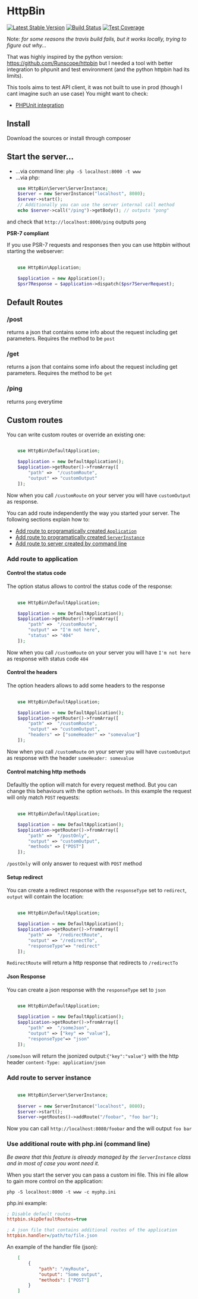 HttpBin
=======

[![Latest Stable Version](https://poser.pugx.org/httpbin/httpbin/v/stable)](https://packagist.org/packages/httpbin/httpbin)
[![Build Status](https://travis-ci.org/gsouf/httpbin-php.svg?branch=master)](https://travis-ci.org/gsouf/httpbin-php)
[![Test Coverage](https://codeclimate.com/github/gsouf/httpbin-php/badges/coverage.svg)](https://codeclimate.com/github/gsouf/httpbin-php/coverage)

Note: *for some reasons the travis build fails, but it works locally, trying to figure out why...*


That was highly inspired by the python version: https://github.com/Runscope/httpbin but I needed a tool with 
better integration to phpunit and test environment (and the python httpbin had its limits).

This tools aims to test API client, it was not built to use in prod (though I cant imagine such an use case)
You might want to check:

- [PHPUnit integration](httpbin-phpunit-plugin)


Install
-------

Download the sources or install through composer


Start the server...
-------------------

- ...via command line: ``php -S localhost:8000 -t www`` 
- ...via php: 

```php
    use HttpBin\Server\ServerInstance;
    $server = new ServerInstance("localhost", 8080);
    $server->start();
    // Additionally you can use the server internal call method
    echo $server->call("/ping")->getBody(); // outputs "pong"
```

and check that ``http://localhost:8000/ping`` outputs ``pong``


**PSR-7 compliant**

If you use PSR-7 requests and responses then you can use httpbin without starting the webserver:

```php
    
    use HttpBin\Application;

    $application = new Application();
    $psr7Response = $application->dispatch($psr7ServerRequest);
```

Default Routes
--------------

### /post 

returns a json that contains some info about the request including get parameters. Requires the method to be ``post``

### /get

returns a json that contains some info about the request including get parameters. Requires the method to be ``get``

### /ping

returns ``pong`` everytime

Custom routes
-------------

You can write custom routes or override an existing one:

```php
    
    use HttpBin\DefaultApplication;

    $application = new DefaultApplication();
    $application->getRouter()->fromArray([
        "path" =>  "/customRoute",
        "output" => "customOutput"
    ]);
```

Now when you call ``/customRoute`` on your server you will have ``customOutput`` as response.

You can add route independently the way you started your server. The following sections explain how to:
- [Add route to programatically created ``Application``](#add-route-to-application)
- [Add route to programatically created ``ServerInstance``](#add-route-to-server-instance)
- [Add route to server created by command line](#use-additional-route-with-phpini-command-line)




### Add route to application

#### Control the status code

The option status allows to control the status code of the response:

```php
    
    use HttpBin\DefaultApplication;

    $application = new DefaultApplication();
    $application->getRouter()->fromArray([
        "path" =>  "/customRoute",
        "output" => "I'm not here",
        "status" => "404"
    ]);
```

Now when you call ``/customRoute`` on your server you will have ``I'm not here`` as response with status code ``404``


#### Control the headers

The option headers allows to add some headers to the response

```php
    
    use HttpBin\DefaultApplication;

    $application = new DefaultApplication();
    $application->getRouter()->fromArray([
        "path" =>  "/customRoute",
        "output" => "customOutput",
        "headers" => ["someHeader" => "somevalue"]
    ]);
```

Now when you call ``/customRoute`` on your server you will have ``customOutput`` as response with the header ``someHeader: somevalue``

#### Control matching http methods

Defaultly the option will match for every request method. 
But you can change this behaviours with the option ``methods``.
In this example the request will only match ``POST`` requests:


```php
    
    use HttpBin\DefaultApplication;

    $application = new DefaultApplication();
    $application->getRouter()->fromArray([
        "path" =>  "/postOnly",
        "output" => "customOutput",
        "methods" => ["POST"]
    ]);
```

``/postOnly`` will only answer to request with ``POST`` method


#### Setup redirect

You can create a redirect response with the ``responseType`` set to ``redirect``, ``output`` will contain the location:

```php
    
    use HttpBin\DefaultApplication;

    $application = new DefaultApplication();
    $application->getRouter()->fromArray([
        "path" =>  "/redirectRoute",
        "output" => "/redirectTo",
        "responseType"=> "redirect"
    ]);
```

``RedirectRoute`` will return a http response that redirects to ``/redirectTo``

#### Json Response

You can create a json response with the ``responseType`` set to ``json``

```php
    
    use HttpBin\DefaultApplication;

    $application = new DefaultApplication();
    $application->getRouter()->fromArray([
        "path" =>  "/someJson",
        "output" => ["key" => "value"],
        "responseType"=> "json"
    ]);
```

``/someJson`` will return the jsonized output:``{"key":"value"}`` with the http header ``content-Type: application/json``



### Add route to server instance


```php

    use HttpBin\Server\ServerInstance;
    
    $server = new ServerInstance("localhost", 8080);
    $server->start();
    $server->getRoutes()->addRoute("/foobar", "foo bar");
```

Now you can call ``http://localhost:8080/foobar`` and the will output ``foo bar``



### Use additional route with php.ini (command line)

*Be aware that this feature is already managed by the ``ServerInstance`` class and in most of case you wont need it.*

When you start the server you can pass a custom ini file. This ini file allow to gain more control on the application:

``php -S localhost:8000 -t www -c myphp.ini`` 


php.ini example:

```ini
; Disable default routes
httpbin.skipDefaultRoutes=true

; A json file that contains additional routes of the application
httpbin.handler=/path/to/file.json

```

An example of the handler file (json):

```json
    [
        {
            "path": "/myRoute",
            "output": "Some output",
            "methods": ["POST"]
        }
    ]
```
